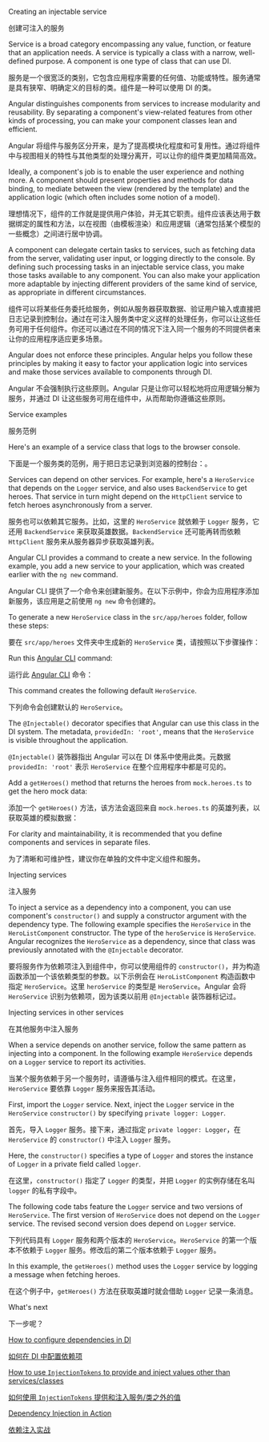 Creating an injectable service

创建可注入的服务

Service is a broad category encompassing any value, function, or feature that an application needs. A service is typically a class with a narrow, well-defined purpose. A component is one type of class that can use DI.

服务是一个很宽泛的类别，它包含应用程序需要的任何值、功能或特性。服务通常是具有狭窄、明确定义的目标的类。组件是一种可以使用 DI 的类。

Angular distinguishes components from services to increase modularity and reusability. By separating a component's view-related features from other kinds of processing, you can make your component classes lean and efficient.

Angular 将组件与服务区分开来，是为了提高模块化程度和可复用性。通过将组件中与视图相关的特性与其他类型的处理分离开，可以让你的组件类更加精简高效。

Ideally, a component's job is to enable the user experience and nothing more. A component should present properties and methods for data binding, to mediate between the view \(rendered by the template\) and the application logic \(which often includes some notion of a model\).

理想情况下，组件的工作就是提供用户体验，并无其它职责。组件应该表达用于数据绑定的属性和方法，以在视图（由模板渲染）和应用逻辑（通常包括某个模型的一些概念）之间进行居中协调。

A component can delegate certain tasks to services, such as fetching data from the server, validating user input, or logging directly to the console. By defining such processing tasks in an injectable service class, you make those tasks available to any component. You can also make your application more adaptable by injecting different providers of the same kind of service, as appropriate in different circumstances.

组件可以将某些任务委托给服务，例如从服务器获取数据、验证用户输入或直接把日志记录到控制台。通过在可注入服务类中定义这样的处理任务，你可以让这些任务可用于任何组件。你还可以通过在不同的情况下注入同一个服务的不同提供者来让你的应用程序适应更多场景。

Angular does not enforce these principles. Angular helps you follow these principles by making it easy to factor your application logic into services and make those services available to components through DI.

Angular 不会强制执行这些原则。Angular 只是让你可以轻松地将应用逻辑分解为服务，并通过 DI 让这些服务可用在组件中，从而帮助你遵循这些原则。

Service examples

服务范例

Here's an example of a service class that logs to the browser console.

下面是一个服务类的范例，用于把日志记录到浏览器的控制台：。

Services can depend on other services.
For example, here's a `HeroService` that depends on the `Logger` service, and also uses `BackendService` to get heroes.
That service in turn might depend on the `HttpClient` service to fetch heroes asynchronously from a server.

服务也可以依赖其它服务。比如，这里的 `HeroService` 就依赖于 `Logger` 服务，它还用 `BackendService` 来获取英雄数据。`BackendService` 还可能再转而依赖 `HttpClient` 服务来从服务器异步获取英雄列表。

Angular CLI provides a command to create a new service. In the following example, you add a new service to your application, which was created earlier with the `ng new` command.

Angular CLI 提供了一个命令来创建新服务。在以下示例中，你会为应用程序添加新服务，该应用是之前使用 `ng new` 命令创建的。

To generate a new `HeroService` class in the `src/app/heroes` folder, follow these steps:

要在 `src/app/heroes` 文件夹中生成新的 `HeroService` 类，请按照以下步骤操作：

Run this [Angular CLI](cli) command:

运行此 [Angular CLI](cli) 命令：

This command creates the following default `HeroService`.

下列命令会创建默认的 `HeroService`。

The `@Injectable()` decorator specifies that Angular can use this class in the DI system.
The metadata, `providedIn: 'root'`, means that the `HeroService` is visible throughout the application.

`@Injectable()` 装饰器指出 Angular 可以在 DI 体系中使用此类。元数据 `providedIn: 'root'` 表示 `HeroService` 在整个应用程序中都是可见的。

Add a `getHeroes()` method that returns the heroes from `mock.heroes.ts` to get the hero mock data:

添加一个 `getHeroes()` 方法，该方法会返回来自 `mock.heroes.ts` 的英雄列表，以获取英雄的模拟数据：

For clarity and maintainability, it is recommended that you define components and services in separate files.

为了清晰和可维护性，建议你在单独的文件中定义组件和服务。

Injecting services

注入服务

To inject a service as a dependency into a component, you can use component's `constructor()` and supply a constructor argument with the dependency type. The following example specifies the `HeroService` in the `HeroListComponent` constructor. The type of the `heroService` is `HeroService`. Angular recognizes the `HeroService` as a dependency, since that class was previously annotated with the `@Injectable` decorator.

要将服务作为依赖项注入到组件中，你可以使用组件的 `constructor()`，并为构造函数添加一个该依赖类型的参数。以下示例会在 `HeroListComponent` 构造函数中指定 `HeroService`。这里 `heroService` 的类型是 `HeroService`。Angular 会将 `HeroService` 识别为依赖项，因为该类以前用 `@Injectable` 装饰器标记过。

Injecting services in other services

在其他服务中注入服务

When a service depends on another service, follow the same pattern as injecting into a component.
In the following example `HeroService` depends on a `Logger` service to report its activities.

当某个服务依赖于另一个服务时，请遵循与注入组件相同的模式。在这里，`HeroService` 要依靠 `Logger` 服务来报告其活动。

First, import the `Logger` service. Next, inject the `Logger` service in the `HeroService` `constructor()` by specifying `private logger: Logger`.

首先，导入 `Logger` 服务。接下来，通过指定 `private logger: Logger`，在 `HeroService` 的 `constructor()` 中注入 `Logger` 服务。

Here, the `constructor()` specifies a type of `Logger` and stores the instance of `Logger` in a private field called `logger`.

在这里，`constructor()` 指定了 `Logger` 的类型，并把 `Logger` 的实例存储在名叫 `logger` 的私有字段中。

The following code tabs feature the `Logger` service and two versions of `HeroService`. The first version of `HeroService` does not depend on the `Logger` service. The revised second version does depend on `Logger` service.

下列代码具有 `Logger` 服务和两个版本的 `HeroService`。`HeroService` 的第一个版本不依赖于 `Logger` 服务。修改后的第二个版本依赖于 `Logger` 服务。

In this example, the `getHeroes()` method uses the `Logger` service by logging a message when fetching heroes.

在这个例子中，`getHeroes()` 方法在获取英雄时就会借助 `Logger` 记录一条消息。

What's next

下一步呢？

[How to configure dependencies in DI](guide/dependency-injection-providers)

[如何在 DI 中配置依赖项](guide/dependency-injection-providers)

[How to use `InjectionTokens` to provide and inject values other than services/classes](guide/dependency-injection-providers#configuring-dependency-providers)

[如何使用 `InjectionTokens` 提供和注入服务/类之外的值](guide/dependency-injection-providers#configuring-dependency-providers)

[Dependency Injection in Action](guide/dependency-injection-in-action)

[依赖注入实战](guide/dependency-injection-in-action)